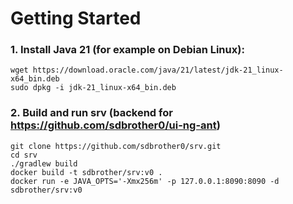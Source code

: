 # Getting Started

### 1. Install Java 21 (for example on Debian Linux):
```
wget https://download.oracle.com/java/21/latest/jdk-21_linux-x64_bin.deb
sudo dpkg -i jdk-21_linux-x64_bin.deb
```

### 2. Build and run srv (backend for https://github.com/sdbrother0/ui-ng-ant)

```
git clone https://github.com/sdbrother0/srv.git
cd srv
./gradlew build
docker build -t sdbrother/srv:v0 .
docker run -e JAVA_OPTS='-Xmx256m' -p 127.0.0.1:8090:8090 -d sdbrother/srv:v0
```